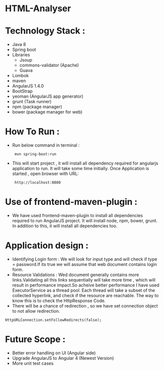 # HTML-Analyser

# Technology Stack :
- Java 8
- Spring boot
- Libraries
  - Jsoup
  - commons-validator (Apache)
  - Guava
- Lombok
- maven
- AngularJS 1.4.0
- BootStrap
- yeoman (AngularJS app generator)
- grunt (Task runner)
- npm (package manager)
- bower (package manager for web)

# How To Run :

 - Run below command in terminal :

   ```
    mvn spring-boot:run
   ```
 - This will start project , it will install all dependency required for angularjs application to run. It will
   take some time initially. Once Application is started , open browser with URL:

   ```
    http://localhost:8080
   ```

# Use of frontend-maven-plugin :

 - We have used frontend-maven-plugin to install all dependencies required to run AngularJS project. It will
   install node, npm, bower, grunt. In addition to this, it will install all dependencies too.


# Application design :

 - Identifying Login form : We will look for input type and will check if type = password.If its true we will
   assume that web document contains login form.
 - Resource Validations : Wed document generally contains more links.Validating all this links sequentially will
   take more time , which will result in performance impact.So acheive better performance I have used
   ExecutorService as a thread pool. Each thread will take a subset of the collected hyperlink, and check if the
   resource are reachable. The way to know this is to check the HttpResponse Code.
 - There will be a chance of redirection , so we have set connection object to not allow redirection.

  ```
  HttpURLConnection.setFollowRedirects(false);
  ```

# Future Scope :
 - Better error handling on UI (Angular side)
 - Upgrade AngularJS to Angular 4 (Newest Version)
 - More unit test cases





